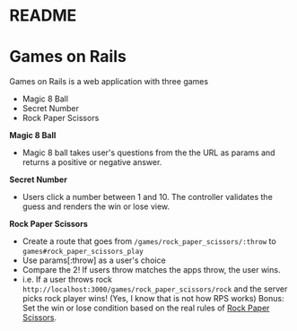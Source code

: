 # README

# Games on Rails

Games on Rails is a web application with three games

-   Magic 8 Ball
-   Secret Number
-   Rock Paper Scissors

**Magic 8 Ball**

-   Magic 8 ball takes user's questions from the the URL as params and returns a positive or negative answer.

**Secret Number**

-   Users click a number between 1 and 10. The controller validates the guess and renders the win or lose view.

**Rock Paper Scissors**

-   Create a route that goes from `/games/rock_paper_scissors/:throw` to `games#rock_paper_scissors_play`
-   Use params[:throw] as a user's choice
-   Compare the 2! If users throw matches the apps throw, the user wins.
-   i.e. If a user throws rock `http://localhost:3000/games/rock_paper_scissors/rock` and the server picks rock player wins! (Yes, I know that is not how RPS works)
    Bonus: Set the win or lose condition based on the real rules of [Rock Paper Scissors](http://en.wikipedia.org/wiki/Rock-paper-scissors).
